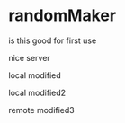 # randomMaker

is this good for first use

nice server

local modified

local modified2

remote modified3
